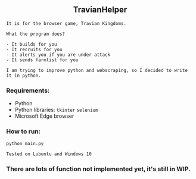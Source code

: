 ## <div align="center">TravianHelper </div>

```
It is for the browser game, Travian Kingdoms.

What the program does?

- It builds for you
- It recruits for you
- It alerts you if you are under attack
- It sends farmlist for you

I am trying to improve python and webscraping, so I decided to write it in python.
```

### Requirements:

 - Python
 - Python libraries: `tkinter` `selenium`
 - Microsoft Edge browser

### How to run:

```
python main.py

Tested on Lubuntu and Windows 10
```


### There are lots of function not implemented yet, it's still in WIP.
